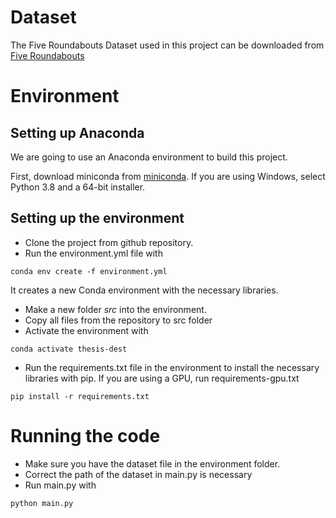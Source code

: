 # Dataset

The Five Roundabouts Dataset used in this project can be downloaded from [Five Roundabouts](http://its.acfr.usyd.edu.au/datasets/five-roundabouts-dataset/)

# Environment

## Setting up Anaconda
We are going to use an Anaconda environment to build this project.

First, download miniconda from [miniconda](https://docs.conda.io/en/latest/miniconda.html). If you are using Windows, select Python 3.8 and a 64-bit installer.

## Setting up the environment
- Clone the project from github repository. 
- Run the environment.yml file with 
```
conda env create -f environment.yml
```
It creates a new Conda environment with the necessary libraries. 
- Make a new folder *src* into the environment. 
- Copy all files from the repository to src folder
- Activate the environment with 
``` 
conda activate thesis-dest
```
- Run the requirements.txt file in the environment to install the necessary libraries with pip. If you are using a GPU, run requirements-gpu.txt
```
pip install -r requirements.txt
```

# Running the code
- Make sure you have the dataset file in the environment folder.
- Correct the path of the dataset in main.py is necessary
- Run main.py with 
```
python main.py
```
